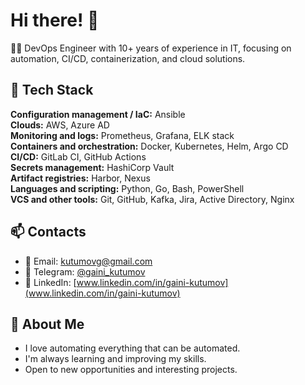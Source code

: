 # Hi there! 👋

👨‍💻 DevOps Engineer with 10+ years of experience in IT, focusing on automation, CI/CD, containerization, and cloud solutions.

## 🚀 Tech Stack

**Configuration management / IaC:** Ansible  
**Clouds:** AWS, Azure AD  
**Monitoring and logs:** Prometheus, Grafana, ELK stack  
**Containers and orchestration:** Docker, Kubernetes, Helm, Argo CD  
**CI/CD:** GitLab CI, GitHub Actions  
**Secrets management:** HashiCorp Vault  
**Artifact registries:** Harbor, Nexus  
**Languages and scripting:** Python, Go, Bash, PowerShell  
**VCS and other tools:** Git, GitHub, Kafka, Jira, Active Directory, Nginx  

## 📫 Contacts

- 📧 Email: kutumovg@gmail.com  
- 📱 Telegram: [@gaini_kutumov](https://t.me/gaini_kutumov) 
- 💼 LinkedIn: [www.linkedin.com/in/gaini-kutumov](www.linkedin.com/in/gaini-kutumov)

## 📌 About Me

- I love automating everything that can be automated.  
- I'm always learning and improving my skills.  
- Open to new opportunities and interesting projects.
